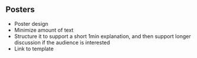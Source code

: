 ## Posters

- Poster design
- Minimize amount of text
- Structure it to support a short 1min explanation, and then support longer
discussion if the audience is interested
- Link to template
